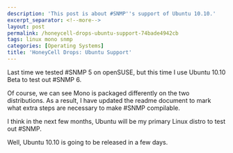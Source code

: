 ```yaml
---
description: 'This post is about #SNMP''s support of Ubuntu 10.10.'
excerpt_separator: <!--more-->
layout: post
permalink: /honeycell-drops-ubuntu-support-74bade4942cb
tags: linux mono snmp
categories: [Operating Systems]
title: 'HoneyCell Drops: Ubuntu Support'
---
```

Last time we tested #SNMP 5 on openSUSE, but this time I use Ubuntu 10.10 Beta to test out #SNMP 6.

Of course, we can see Mono is packaged differently on the two distributions. As a result, I have updated the readme document to mark what extra steps are necessary to make #SNMP compilable.

I think in the next few months, Ubuntu will be my primary Linux distro to test out #SNMP.

Well, Ubuntu 10.10 is going to be released in a few days.
<!--more-->